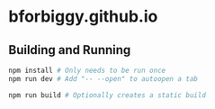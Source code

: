 # bforbiggy.github.io

## Building and Running

```bash
npm install # Only needs to be run once
npm run dev # Add "-- --open" to autoopen a tab

npm run build # Optionally creates a static build
```
